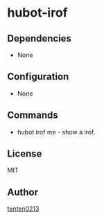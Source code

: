 hubot-irof
============

## Dependencies
* None

## Configuration
* None

## Commands
* hubot irof me - show a irof.

## License
MIT

## Author
[tenten0213](https://github.com/tenten0213)
